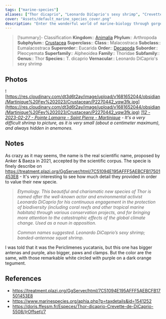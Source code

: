```yaml
---
tags: ["marine-species"]
aliases: ["Thor dicaprio", "Leonardo DiCaprio's sexy shrimp", "Crevette de Dicaprio"]
cover: "Assets/default_marine_species_cover.png"
description: "Enter the wonderful world of marine-biology through gorgeous underwater pictures of marine animals. Crustaceans decapoda are taxons that encompasses crabs, shrimps, lobsters, and other well known crustaceans (and sea food indeed)."
---
```

> [!summary]- Classification
**Kingdom**:: [Animalia](Animalia.md)
**Phylum**:: Arthropoda
**Subphylum**:: [Crustacea](Crustacea.md)
**Superclass**::
**Class**:: Malacostraca
**Subclass**:: Eumalacostraca
**Superorder**:: Eucarida
**Order**:: [Decapoda](Decapoda.md)
**Suborder**:: Pleocyemata
**Superfamily**:: Alpheoidea
**Family**:: Thoridae
**Subfamily**:: 
**Genus**:: Thor
**Species**:: T. dicaprio
**Vernacular**:: Leonardo DiCaprio's sexy shrimp

## Photos
![https://res.cloudinary.com/dt3d6t2ay/image/upload/v1681652044/obsidian/Martinique%20Fev%202023/Crustacean/P2270442_vqw3fk.jpg](https://res.cloudinary.com/dt3d6t2ay/image/upload/v1681652044/obsidian/Martinique%20Fev%202023/Crustacean/P2270442_vqw3fk.jpg)
*[112 - 2023-02-27 - Pointe Lamarre - Saint Pierre - Martinique](112%20-%202023-02-27%20-%20Pointe%20Lamarre%20-%20Saint%20Pierre%20-%20Martinique.md) - It's a very difficult shrimp to picture, as it is very small (about a centimeter maximum), and always hidden in anemones.*

## Notes
As crazy as it may seems, the name is the real scientific name, proposed by Anker & Baeza in 2021, accepted by the scientific corpus. The specie is finely describe on https://treatment.plazi.org/GgServer/html/7C51094E195AFFF5AEBCFB17501453E8 - It's very interesting to see how much detail they provided in order to value their new specie.

> *Etymology. This beautiful and charismatic new species of Thor is named after the well-known actor and environmental activist Leonardo DiCaprio for his continuous engagement in the protection of biodiversity (including coral reefs and other tropical marine habitats) through various conservation projects, and for bringing more attention to the catastrophic effects of the global climate change. Used as a noun in apposition.*
> 
> *Common names suggested. Leonardo DiCaprio’s sexy shrimp; banded-antennae squat shrimp.*

I was told that it was the Periclimenes yucatanis, but this one has bigger antenas and purple, also bigger, paws and clamps. But the color are the same, with those remarkable white circled with purple on a dark orange tegument.

## References
- https://treatment.plazi.org/GgServer/html/7C51094E195AFFF5AEBCFB17501453E8
- https://www.marinespecies.org/aphia.php?p=taxdetails&id=1541252
- https://doris.ffessm.fr/Especes/Thor-dicaprio-Crevette-de-DiCaprio-5508/(rOffset)/7